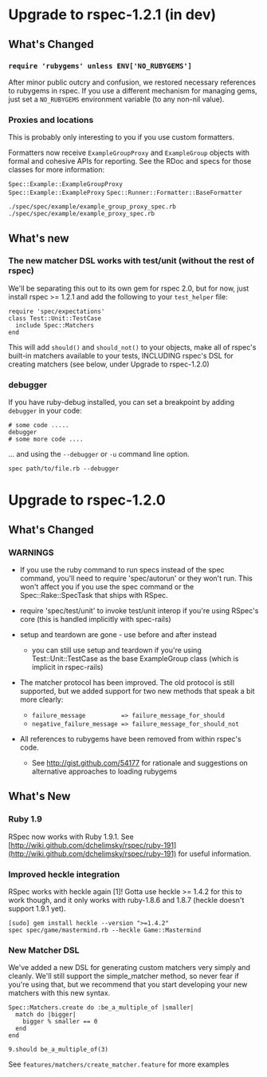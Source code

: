 # Upgrade to rspec-1.2.1 (in dev)

## What's Changed

### ``require 'rubygems' unless ENV['NO_RUBYGEMS']``

After minor public outcry and confusion, we restored necessary references to
rubygems in rspec. If you use a different mechanism for managing gems, just
set a ``NO_RUBYGEMS`` environment variable (to any non-nil value).

### Proxies and locations

This is probably only interesting to you if you use custom formatters.

Formatters now receive ``ExampleGroupProxy`` and ``ExampleGroup`` objects with
formal and cohesive APIs for reporting. See the RDoc and specs for those
classes for more information:

``Spec::Example::ExampleGroupProxy``<br/>
``Spec::Example::ExampleProxy``
``Spec::Runner::Formatter::BaseFormatter``<br/>

``./spec/spec/example/example_group_proxy_spec.rb``<br/>
``./spec/spec/example/example_proxy_spec.rb``

## What's new

### The new matcher DSL works with test/unit (without the rest of rspec)

We'll be separating this out to its own gem for rspec 2.0, but for now, just install
rspec >= 1.2.1 and add the following to your ``test_helper`` file:
  
    require 'spec/expectations'
    class Test::Unit::TestCase
      include Spec::Matchers
    end
    
This will add ``should()`` and ``should_not()`` to your objects, make all of
rspec's built-in matchers available to your tests, INCLUDING rspec's DSL for
creating matchers (see below, under Upgrade to rspec-1.2.0)

### debugger

If you have ruby-debug installed, you can set a breakpoint by adding ``debugger``
in your code:

    # some code .....
    debugger
    # some more code ....
    
... and using the ``--debugger`` or ``-u`` command line option.

    spec path/to/file.rb --debugger
    
# Upgrade to rspec-1.2.0

## What's Changed

### WARNINGS

* If you use the ruby command to run specs instead of the spec command, you'll
  need to require 'spec/autorun' or they won't run. This won't affect you if
  you use the spec command or the Spec::Rake::SpecTask that ships with RSpec.

* require 'spec/test/unit' to invoke test/unit interop if you're using
  RSpec's core (this is handled implicitly with spec-rails)

* setup and teardown are gone - use before and after instead

  * you can still use setup and teardown if you're using
    Test::Unit::TestCase as the base ExampleGroup class (which is implicit
    in rspec-rails)

* The matcher protocol has been improved. The old protocol is still supported,
  but we added support for two new methods that speak a bit more clearly:
  
  * ``failure_message          => failure_message_for_should``
  * ``negative_failure_message => failure_message_for_should_not``

* All references to rubygems have been removed from within rspec's code.

  * See http://gist.github.com/54177 for rationale and suggestions on
    alternative approaches to loading rubygems

## What's New

### Ruby 1.9

RSpec now works with Ruby 1.9.1. See
[http://wiki.github.com/dchelimsky/rspec/ruby-191](http://wiki.github.com/dchelimsky/rspec/ruby-191)
for useful information.

### Improved heckle integration

RSpec works with heckle again [1]! Gotta use heckle >= 1.4.2 for this to work
though, and it only works with ruby-1.8.6 and 1.8.7 (heckle doesn't support
1.9.1 yet).

    [sudo] gem install heckle --version ">=1.4.2"
    spec spec/game/mastermind.rb --heckle Game::Mastermind

### New Matcher DSL

We've added a new DSL for generating custom matchers very simply and cleanly.
We'll still support the simple_matcher method, so never fear if you're using
that, but we recommend that you start developing your new matchers with this
new syntax.

    Spec::Matchers.create do :be_a_multiple_of |smaller|
      match do |bigger|
        bigger % smaller == 0
      end
    end

    9.should be_a_multiple_of(3)

See ``features/matchers/create_matcher.feature`` for more examples
